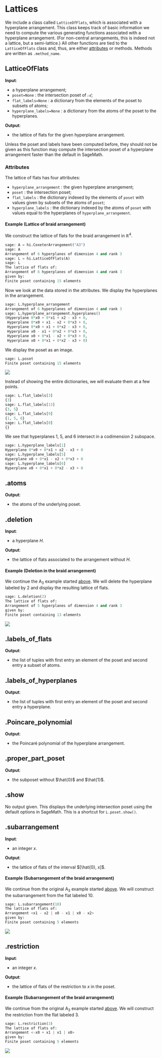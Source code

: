 # Lattices

We include a class called `LatticeOfFlats`, which is associated with a hyperplane arrangement. This class keeps track of basic information we need to compute the various generating functions associated with a hyperplane arrangement. (For non-central arrangements, this is indeed not a lattice, but a semi-lattice.) All other functions are tied to the `LatticeOfFlats` class and, thus, are either [attributes](#attributes) or methods. Methods are written as `.method_name`.

## LatticeOfFlats

**Input**:

- a hyperplane arrangement;
- `poset=None` : the intersection poset of $\mathcal{A}$;
- `flat_labels=None` : a dictionary from the elements of the poset to subsets of atoms;
- `hyperplane_labels=None` : a dictionary from the atoms of the poset to the hyperplanes.

**Output**: 

- the lattice of flats for the given hyperplane arrangement. 

Unless the poset and labels have been computed before, they should not be given as this function may compute the intersection poset of a hyperplane arrangement faster than the default in SageMath.

### Attributes 

The lattice of flats has four attributes:

- `hyperplane_arrangement` : the given hyperplane arrangement;
- `poset` : the intersection poset;
- `flat_labels` : the dictionary indexed by the elements of `poset` with values given by subsets of the atoms of `poset`;
- `hyperplane_labels` : the dictionary indexed by the atoms of `poset` with values equal to the hyperplanes of `hyperplane_arrangement`.

#### Example (Lattice of braid arrangement)

We construct the lattice of flats for the braid arrangement in $\mathbb{R}^4$.

```python
sage: A = hi.CoxeterArrangement("A3")
sage: A
Arrangement of 6 hyperplanes of dimension 4 and rank 3
sage: L = hi.LatticeOfFlats(A)
sage: L
The lattice of flats of:
Arrangement of 6 hyperplanes of dimension 4 and rank 3
given by:
Finite poset containing 15 elements
```

Now we look at the data stored in the attributes. We display the hyperplanes in the arrangement.

```python
sage: L.hyperplane_arrangement
Arrangement of 6 hyperplanes of dimension 4 and rank 3
sage: L.hyperplane_arrangement.hyperplanes()
(Hyperplane 0*x0 + 0*x1 + x2 - x3 + 0,
 Hyperplane 0*x0 + x1 - x2 + 0*x3 + 0,
 Hyperplane 0*x0 + x1 + 0*x2 - x3 + 0,
 Hyperplane x0 - x1 + 0*x2 + 0*x3 + 0,
 Hyperplane x0 + 0*x1 - x2 + 0*x3 + 0,
 Hyperplane x0 + 0*x1 + 0*x2 - x3 + 0)
```

We display the poset as an image.

```python
sage: L.poset
Finite poset containing 15 elements
```

![](A3.png)

Instead of showing the entire dictionaries, we will evaluate them at a few points.

```python
sage: L.flat_labels[3]
{3}
sage: L.flat_labels[13]
{3, 5}
sage: L.flat_labels[9]
{1, 5, 6}
sage: L.flat_labels[0]
{}
```

We see that hyperplanes 1, 5, and 6 intersect in a codimension 2 subspace. 

```python
sage: L.hyperplane_labels[1]
Hyperplane 0*x0 + 0*x1 + x2 - x3 + 0
sage: L.hyperplane_labels[5]
Hyperplane x0 + 0*x1 - x2 + 0*x3 + 0
sage: L.hyperplane_labels[6]
Hyperplane x0 + 0*x1 + 0*x2 - x3 + 0
```

## .atoms

**Output**:

- the atoms of the underlying poset. 

## .deletion

**Input**:

- a hyperplane $H$.

**Output**:

- the lattice of flats associated to the arrangement without $H$.

#### Example (Deletion in the braid arrangement)

We continue the $\mathsf{A}_3$ example started [above](#example-lattice-of-braid-arrangement). We will delete the hyperplane labeled by $2$ and display the resulting lattice of flats. 

```python
sage: L.deletion(2)
The lattice of flats of:
Arrangement of 5 hyperplanes of dimension 4 and rank 3
given by:
Finite poset containing 13 elements
```

![](A3_del2.png)

## .labels_of_flats

**Output**:

- the list of tuples with first entry an element of the poset and second entry a subset of atoms. 

## .labels_of_hyperplanes

**Output**:

- the list of tuples with first entry an element of the poset and second entry a hyperplane. 

## .Poincare_polynomial

**Output**:

- the Poincar&#233; polynomial of the hyperplane arrangement. 

## .proper_part_poset

**Output**:

- the subposet without $\hat{0}$ and $\hat{1}$.

## .show

No output given. This displays the underlying intersection poset using the default options in SageMath. This is a shortcut for `L.poset.show()`. 

## .subarrangement 

**Input**:

- an integer $x$.

**Output**:

- the lattice of flats of the interval $[\hat{0}, x]$. 

#### Example (Subarrangement of the braid arrangement)

We continue from the original $\mathsf{A}_3$ example started [above](#example-lattice-of-braid-arrangement). We will construct the subarrangement from the flat labeled $10$.

```python 
sage: L.subarrangement(10)
The lattice of flats of:
Arrangement <x1 - x2 | x0 - x1 | x0 - x2>
given by:
Finite poset containing 5 elements
```

![](A3_sub10.png)

## .restriction

**Input**:

- an integer $x$.

**Output**:

- the lattice of flats of the restriction to $x$ in the poset.

#### Example (Subarrangement of the braid arrangement)

We continue from the original $\mathsf{A}_3$ example started [above](#example-lattice-of-braid-arrangement). We will construct the restriction from the flat labeled $3$.

```python 
sage: L.restriction(3)
The lattice of flats of:
Arrangement <-x0 + x1 | x1 | x0>
given by:
Finite poset containing 5 elements
```

![](A3_res3.png)
